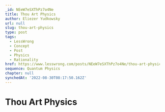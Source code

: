 ```yaml
---
_id: NEeW7eSXThPz7o4Ne
title: Thou Art Physics
author: Eliezer Yudkowsky
url: null
slug: thou-art-physics
type: post
tags:
  - LessWrong
  - Concept
  - Post
  - Physics
  - Rationality
href: https://www.lesswrong.com/posts/NEeW7eSXThPz7o4Ne/thou-art-physics
sequence: Quantum Physics
chapter: null
synchedAt: '2022-08-30T08:17:50.162Z'
---
```


# Thou Art Physics
